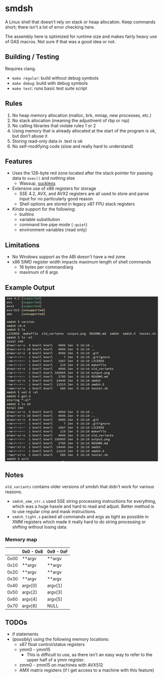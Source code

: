 # smdsh

A Linux shell that doesn't rely on stack or heap allocation.  Keep commands short; there isn't a lot of error checking here.

The assembly here is optimized for runtime size and makes fairly heavy use of GAS macros.  Not sure if that was a good idea or not.

## Building / Testing
Requires clang.
 - `make regular`: build without debug symbols
 - `make debug`: build with debug symbols
 - `make test`: runs basic test suite script

## Rules
1. No heap memory allocation (malloc, brk, mmap, new processes, etc.)
2. No stack allocation (meaning the adjustment of rbp or rsp)
3. No calling libraries that violate rules 1 or 2
4. Using memory that is already allocated at the start of the program is ok, but don't abuse it
5. Storing read-only data in .text is ok
6. No self-modifying code (slow and really hard to understand)

## Features
 - Uses the 128-byte red zone located after the stack pointer for passing data to `exec()` and nothing else
   - Wassup, [suckless](https://suckless.org/philosophy/)
 - Extensive use of x86 registers for storage
   - SSE 4.2, AVX, and AVX2 registers are all used to store and parse input for no particularly good reason
   - Shell options are stored in legacy x87 FPU stack registers
 - *Kinda* support for the following:
   - builtins
   - variable substitution
   - command line pipe mode (`-quiet`)
   - environment variables (read only)

## Limitations
 - No Windows support as the ABI doesn't have a red zone
 - x86 SIMD register width impacts maximum length of shell commands
   - 16 bytes per command/arg
   - maximum of 6 args

## Example Output
![example output](output.png)

## Notes
`old_variants` contains older versions of smdsh that didn't work for various reasons.
 - `smdsh_xmm_str.s` used SSE string processing instructions for everything, which was a huge hassle and hard to read and adjust.  Better method is to use regular cmp and mask instructions.
 - `smdsh_tight.s` packed all commands and args as tight as possible in XMM registers which made it really hard to do string processing or shifting without losing data.

### Memory map
|      | 0x0 - 0x8 | 0x9 - 0xF |
|------|-----------|-----------|
| 0x00 | **argv    | **argv    |
| 0x10 | **argv    | **argv    |
| 0x20 | **argv    | **argv    |
| 0x30 | **argv    | **argv    |
| 0x40 | argv[0]   | argv[1]   |
| 0x50 | argv[2]   | argv[3]   |
| 0x60 | argv[4]   | argv[5]   |
| 0x70 | argv[6]   | NULL      |

## TODOs
 - if statements
 - (possibly) using the following memory locations:
   - x87 float control/status registers
   - ymm0 - ymm15
     - This is difficult to use, as there isn't an easy way to refer to the upper half of a ymm register.
   - zmm0 - zmm15 on machines with AVX512
   - AMX matrix registers (if I get access to a machine with this feature)
